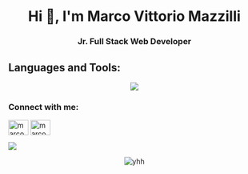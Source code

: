 <h1 align="center">Hi 👋, I'm Marco Vittorio Mazzilli</h1>
<h3 align="center">Jr. Full Stack Web Developer</h3>


<h2 align="left">Languages and Tools:</h2> 

<p align="center">
  <a href="https://skillicons.dev">
    <img src="https://skillicons.dev/icons?i=html,css,bootstrap,sass,js,vue,vite,laravel,nodejs,mysql,php,git,github,vscode" />
  </a>
</p>

<h3 align="left">Connect with me:</h2>
<p align="left">
<a href="https://www.linkedin.com/in/marco-vittorio-mazzilli-097a7b136/" target="blank"><img align="center" src="https://raw.githubusercontent.com/rahuldkjain/github-profile-readme-generator/master/src/images/icons/Social/linked-in-alt.svg" alt="marcomazzilli" height="30" width="40" /></a>
<a href="https://www.instagram.com/mazzillimarco_v/" target="blank"><img align="center" src="https://raw.githubusercontent.com/rahuldkjain/github-profile-readme-generator/master/src/images/icons/Social/instagram.svg" alt="marcovittoriomazzilli" height="30" width="40" /></a>
</p>
  <a href="https://github.com/MarcoMazzilli">
    <img src="https://skillicons.dev/icons?i=github" />
  </a>


<p align="center"><img src="https://github-readme-stats.vercel.app/api/top-langs?username=MarcoMazzilli&show_icons=true&locale=en&layout=compact" alt="yhh" /></p>
